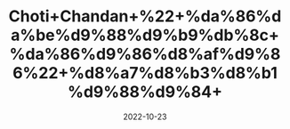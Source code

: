 ---
title: 'Choti+Chandan+%22+%da%86%da%be%d9%88%d9%b9%db%8c+%da%86%d9%86%d8%af%d9%86%22+%d8%a7%d8%b3%d8%b1%d9%88%d9%84+'
date: '2022-10-23' 
metatag: '' 
inventory: '0' 
draft: false 
# meta description 
shortDescripton: 'Asrol%22+Choti+chandan+benefits+Chewing+on+Indian+snakeroot+can+effectively+lowered+blood+pressure+by+dilating+the+blood+vessels+and+relieving+strain'
description: 'Herbs+%d8%ac%da%91%db%8c+%d8%a8%d9%88%d9%b9%db%8c'
longdescription: ''
featured: True
# product Price
price: '100.0'
# Product Short Description
shortDescription: 'Asrol%22+Choti+chandan+benefits+Chewing+on+Indian+snakeroot+can+effectively+lowered+blood+pressure+by+dilating+the+blood+vessels+and+relieving+strain'
productID: '3839593E-9B2A-ED11-9968-005056B3A416'
type: 'products'
category: 'Herbs+%d8%ac%da%91%db%8c+%d8%a8%d9%88%d9%b9%db%8c' 
thumnailproduct: 'https://eraconnect.blob.core.windows.net/product-images/aminsaddiquidawakhana/3839593E-9B2A-ED11-9968-005056B3A416.webp' 
images:
  - image: 'https://eraconnect.blob.core.windows.net/product-images/aminsaddiquidawakhana/3839593E-9B2A-ED11-9968-005056B3A416.webp'  
Variants:
---